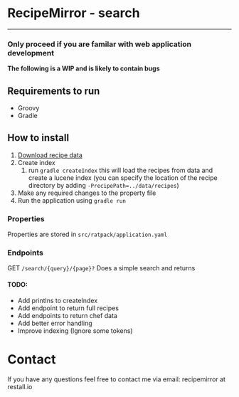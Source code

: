 # RecipeMirror - search



___

### Only proceed if you are familar with web application development

**The following is a WIP and is likely to contain bugs**

## Requirements to run
* Groovy
* Gradle

## How to install
1. [Download recipe data](https://github.com/Conorrr/recipemirror-data)
1. Create index
   1. run `gradle createIndex` this will load the recipes from data and create a lucene index (you can specify the location of the recipe directory by adding `-PrecipePath=../data/recipes`)
1. Make any required changes to the property file
1. Run the application using `gradle run`

### Properties
Properties are stored in `src/ratpack/application.yaml`


### Endpoints
 GET `/search/{query}/{page}?`
 	Does a simple search and returns 


#### TODO:
* Add printlns to createIndex
* Add endpoint to return full recipes
* Add endpoints to return chef data
* Add better error handling
* Improve indexing (Ignore some tokens)

# Contact
If you have any questions feel free to contact me via email: recipemirror at restall.io
